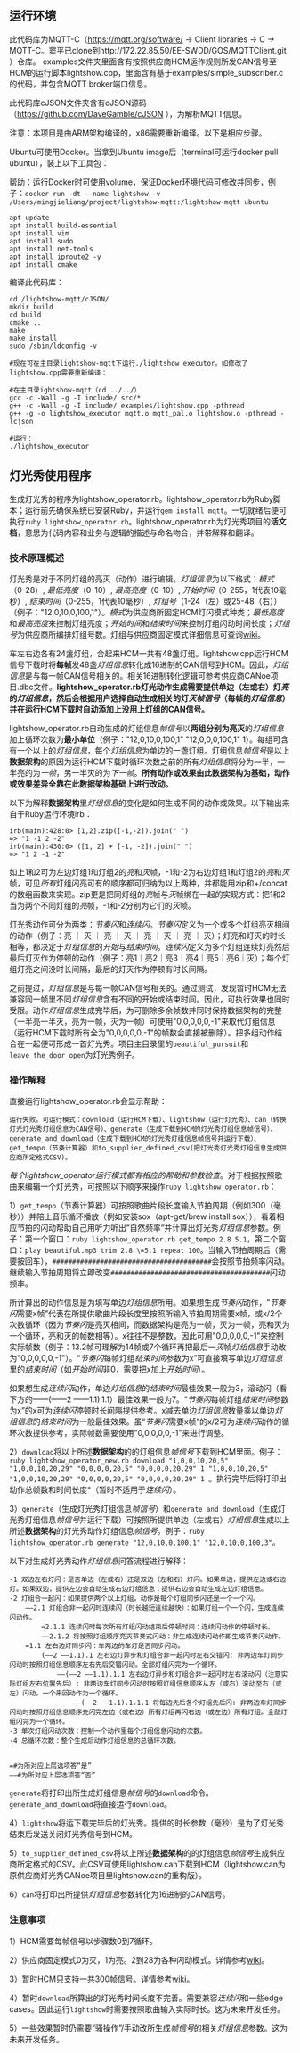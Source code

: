 ## 运行环境

此代码库为MQTT-C（https://mqtt.org/software/ -> Client libraries -> C -> MQTT-C。窦平已clone到http://172.22.85.50/EE-SWDD/GOS/MQTTClient.git ）仓库。
examples文件夹里面含有按照供应商HCM运作规则所发CAN信号至HCM的运行脚本lightshow.cpp，里面含有基于examples/simple_subscriber.c的代码，并包含MQTT broker端口信息。

此代码库cJSON文件夹含有cJSON源码（https://github.com/DaveGamble/cJSON ），为解析MQTT信息。

注意：本项目是由ARM架构编译的，x86需要重新编译。以下是相应步骤。

Ubuntu可使用Docker。当拿到Ubuntu image后（terminal可运行docker pull ubuntu），装上以下工具包：

帮助：运行Docker时可使用volume，保证Docker环境代码可修改并同步，例子：`docker run -dt --name lightshow -v /Users/mingjieliang/project/lightshow-mqtt:/lightshow-mqtt ubuntu` 

```
apt update
apt install build-essential
apt install vim
apt install sudo
apt install net-tools
apt install iproute2 -y
apt install cmake
```

编译此代码库：
```
cd /lightshow-mqtt/cJSON/
mkdir build
cd build
cmake ..
make
make install
sudo /sbin/ldconfig -v 

#现在可在主目录lightshow-mqtt下运行./lightshow_executor。如修改了lightshow.cpp需要重新编译：

#在主目录ightshow-mqtt（cd ../../）
gcc -c -Wall -g -I include/ src/*
g++ -c -Wall -g -I include/ examples/lightshow.cpp -pthread
g++ -g -o lightshow_executor mqtt.o mqtt_pal.o lightshow.o -pthread -lcjson

#运行：
./lightshow_executor
```

## 灯光秀使用程序

生成灯光秀的程序为lightshow_operator.rb。lightshow_operator.rb为Ruby脚本；运行前先确保系统已安装Ruby，并运行`gem install mqtt`。一切就绪后便可执行`ruby lightshow_operator.rb`。lightshow_operator.rb为灯光秀项目的**活文档**，意思为代码内容和业务与逻辑的描述与命名吻合，并带解释和翻译。

### 技术原理概述

灯光秀是对于不同灯组的亮灭（动作）进行编辑。*灯组信息*为以下格式：*模式*（0-28）, *最低亮度*（0-10）, *最高亮度*（0-10）, *开始时间*（0-255，1代表10毫秒）, *结束时间*（0-255，1代表10毫秒）, *灯组号*（1-24（左）或25-48（右））（例子："12,0,10,0,100,1"）。*模式*为供应商所固定HCM灯闪模式种类；*最低亮度*和*最高亮度*来控制灯组亮度；*开始时间*和*结束时间*来控制灯组闪动时间长度；*灯组号*为供应商所编排灯组号数。灯组与供应商固定模式详细信息可查询[wiki](https://e.gitee.com/geely_ee/docs/861764/file/2217800?sub_id=5695930)。

车左右边各有24盏灯组，合起来HCM一共有48盏灯组。lightshow.cpp运行HCM信号下载时将**每帧**发48盏*灯组信息*转化成16进制的CAN信号到HCM。因此，*灯组信息*是与每一帧CAN信号相关的。相关16进制转化逻辑可参考供应商CANoe项目.dbc文件。**lightshow_operator.rb灯光动作生成需要提供单边（左或右）灯*亮*的*灯组信息*，然后会根据用户选择自动生成相关的灯*灭帧信号*（每帧的*灯组信息*）并在运行HCM下载时自动添加上没用上灯组的CAN信号。** 

lightshow_operator.rb自动生成的灯组信息*帧信号*以**两组分别为亮灭**的*灯组信息*加上循环次数为**最小单位**（例子："12,0,10,0,100,1" "12,0,0,0,100,1" 1）。每组可含有一个以上的*灯组信息*，每个*灯组信息*为单边的一盏灯组。灯组信息*帧信号*是以上**数据架构**的原因为运行HCM下载时循环次数之前的所有*灯组信息*将分为一半，一半亮的为*一帧*，另一半灭的为*下一帧*。**所有动作或效果由此数据架构为基础，动作或效果差异全靠在此数据架构基础上进行改动。**

以下为解释**数据架构**里*灯组信息*的变化是如何生成不同的动作或效果。以下输出来自于Ruby运行环境irb：

```
irb(main):428:0> [1,2].zip([-1,-2]).join(" ")
=> "1 -1 2 -2"
irb(main):430:0> ([1, 2] + [-1, -2]).join(" ")
=> "1 2 -1 -2"
```

如上1和2可为左边灯组1和灯组2的*亮*和*灭*帧，-1和-2为右边灯组1和灯组2的*亮*和*灭*帧，可见*所有*灯组闪亮可有的顺序都可归纳为以上两种，并都能用zip和+/concat的数组函数来实现。zip更是把同灯组的*亮*帧与*灭*帧绑在一起的实现方式：把1和2当为两个不同灯组的*亮*帧，-1和-2分别为它们的*灭*帧。

灯光秀动作可分为两类：*节奏闪*和*连续闪*。*节奏闪*定义为一个或多个灯组亮灭相间的动作（例子：亮 ｜ 灭 ｜ 亮 ｜ 灭 ｜ 亮 ｜ 灭 ｜ 亮 ｜ 灭）；灯亮和灯灭的时长相等，都决定于*灯组信息*的*开始*与*结束时间*。*连续闪*定义为多个灯组连续灯亮然后最后灯灭作为停顿的动作（例子：亮1｜亮2｜亮3｜亮4｜亮5｜亮6｜灭）；每个灯组灯亮之间没时长间隔，最后的灯灭作为停顿有时长间隔。

之前提过，*灯组信息*是与每一帧CAN信号相关的。通过测试，发现暂时HCM无法兼容同一帧里不同*灯组信息*含有不同的开始或结束时间。因此，可执行效果也同时受限。动作*灯组信息*生成完毕后，为可删除多余帧数并同时保持数据架构的完整（一半亮一半灭，亮为一帧，灭为一帧）可使用"0,0,0,0,0,-1"来取代灯组信息（运行HCM下载时所有全为"0,0,0,0,0,-1"的帧数会直接被删除）。把多组动作结合在一起便可形成一首灯光秀。项目主目录里的`beautiful_pursuit`和`leave_the_door_open`为灯光秀例子。

### 操作解释

直接运行lightshow_operator.rb会显示帮助：

    运行失败。可运行模式：download（运行HCM下载）、lightshow（运行灯光秀）、can（转换灯光灯光秀灯组信息为CAN信号）、generate（生成下载到HCM的灯光秀灯组信息帧信号）、generate_and_download（生成下载到HCM的灯光秀灯组信息帧信号并运行下载）、get_tempo（节奏计算器）和to_supplier_defined_csv(把灯光秀灯光秀灯组信息生成供应商所定格式CSV)。

*每个lightshow_operator运行模式都有相应的帮助和参数检查*。对于根据按照歌曲来编辑一个灯光秀，可按照以下顺序来操作`ruby lightshow_operator.rb`：

1）`get_tempo`（节奏计算器）可按照歌曲片段长度输入节拍周期（例如300（毫秒））并陪上音乐循环播放（例如安装sox（apt-get/brew install sox）），看着相应节拍的闪动帮助自己用听力听出“自然频率“并计算出灯光秀*灯组信息*参数。例子：第一个窗口：`ruby lightshow_operator.rb get_tempo 2.8 5.1`，第二个窗口：`play beautiful.mp3 trim 2.8 \=5.1 repeat 100`。当输入节拍周期后（需要按回车），`########################################`会按照节拍频率闪动。继续输入节拍周期将立即改变`########################################`闪动频率。

所计算出的动作信息是为填写单边*灯组信息*所用。如果想生成*节奏闪*动作，“*节奏闪*需要x帧”代表在所提供歌曲片段长度里按照所输入节拍周期需要x帧，或x/2个次数循环（因为*节奏闪*是亮灭相间，而数据架构是亮为一帧，灭为一帧，亮和灭为一个循环，亮和灭的帧数相等）。x往往不是整数，因此可用"0,0,0,0,0,-1"来控制实际帧数（例子：13.2帧可理解为14帧或7个循环再把最后一*灭*帧*灯组信息*手动改为"0,0,0,0,0,-1"）。“*节奏闪*每帧灯组*结束时间*参数为x”可直接填写单边*灯组信息*里的*结束时间*（如*开始时间*非0，需要把x加上*开始时间*）。

如果想生成*连续闪*动作，单边*灯组信息*的*结束时间*最佳效果一般为3，滚动闪（看下方的——(——2 ——1.1).1.1）最佳效果一般为7。“*节奏闪*每帧灯组*结束时间*参数为x”的x可为*连续闪*停顿时长间隔提供参考。x减去单边*灯组信息*数量乘以单边*灯组信息*的*结束时间*为一般最佳效果。虽“*节奏闪*需要x帧”的x/2可为*连续闪*动作的循环次数提供参考，实际帧数需要使用"0,0,0,0,0,-1"来进行调整。

2）`download`将以上所述**数据架构**的的灯组信息*帧信号*下载到HCM里面。例子：`ruby lightshow_operator_new.rb download "1,0,0,10,20,5" "1,0,0,10,20,29" "0,0,0,0,20,5" "0,0,0,0,20,29" 1 "1,0,0,10,20,5" "1,0,0,10,20,29" "0,0,0,0,20,5" "0,0,0,0,20,29" 1 `。执行完毕后将打印出动作总帧数和时间长度\*（暂时不适用于*连续闪*）。

3）`generate`（生成灯光秀灯组信息*帧信号*）和`generate_and_download`（生成灯光秀灯组信息*帧信号*并运行下载）可按照所提供单边（左或右）*灯组信息*生成以上所述**数据架构**的灯光秀动作灯组信息*帧信号*。例子：`ruby lightshow_operator.rb generate "12,0,10,0,100,1" "12,0,10,0,100,3"`。

以下对生成灯光秀动作*灯组信息*问答流程进行解释：

    -1 双边左右灯闪：是否单边（左或右）还是双边（左和右）灯闪。如果单边，提供左边或右边灯。如果双边，提供左边会自动生成右边灯组信息；提供右边会自动生成左边灯组信息。
    -2 灯组合一起闪：如果提供两个以上灯组，动作是每个灯组同步闪还是一个一个闪。
        ——2.1 灯组合非一起闪时连续闪（时长越短连续越快）：如果灯组一个一个闪，生成连续闪动作。
            =2.1.1 连续闪时每次所有灯组闪动结束后停顿时间：连续闪动作的停顿时长。
            ——2.1.2 将按照灯组顺序亮灭节奏式闪动：非生成连续闪动作即生成节奏闪动作。
        =1.1 左右边灯同步闪：车两边的车灯是否同步闪动。
            (——2 ——1.1).1 左右边灯异步和灯组合非一起闪时左右交错闪: 非两边车灯同步闪动时按照灯组信息顺序左右先后交错闪动。全部灯组闪完为一个循环。
                ——(——2 ——1.1).1.1 左右边灯异步和灯组合非一起闪时左右滚动闪（注意实际灯组左右位置先后）: 非两边车灯同步闪动时按照灯组信息顺序从左（或右）滚动至右（或左）闪动。一个来回动作为一个循环。
                    ——(——2 ——1.1).1.1.1 将每边先后各个灯组先后闪: 非两边车灯同步闪动时按照灯组信息顺序先闪完左边（或右边）所有灯组再闪右边（或左边）所有灯组。全部灯组闪完为一个循环。
    -3 单次灯组闪动次数：控制一个动作里每个灯组信息闪动的次数。
    -4 总循环次数：整个生成后动作灯组信息的总循环次数。

   
    =#为所对应上层选项答“是”
    ——#为所对应上层选项答“否”

`generate`将打印出所生成灯组信息*帧信号*的`download`命令。`generate_and_download`将直接运行`download`。

4）`lightshow`将运下载完毕后的灯光秀。提供的时长参数（毫秒）是为了灯光秀结束后发送关闭灯光秀信号到HCM。

5）`to_supplier_defined_csv`将以上所述**数据架构**的的灯组信息*帧信号*生成供应商所定格式的CSV。此CSV可使用lightshow.can下载到HCM（lightshow.can为原供应商灯光秀CANoe项目里lightshow.can的重构版）。

6）`can`将打印出所提供*灯组信息*参数转化为16进制的CAN信号。

### 注意事项

1）HCM需要每帧信号以步骤数0到7循环。

2）供应商固定模式0为灭，1为亮。2到28为各种闪动模式。详情参考[wiki](https://e.gitee.com/geely_ee/docs/861764/file/2217800?sub_id=5695930)。

3）暂时HCM只支持一共300帧信号。详情参考[wiki](https://e.gitee.com/geely_ee/docs/861764/file/2217800?sub_id=5695930)。

4）暂时`download`所算出的灯光秀时间长度不完善。需要兼容*连续闪*和一些edge cases。因此运行`lightshow`时需要按照歌曲输入实际时长。这为未来开发任务。

5）一些效果暂时仍需要“骚操作”/手动改所生成*帧信号*的相关*灯组信息*参数。这为未来开发任务。

